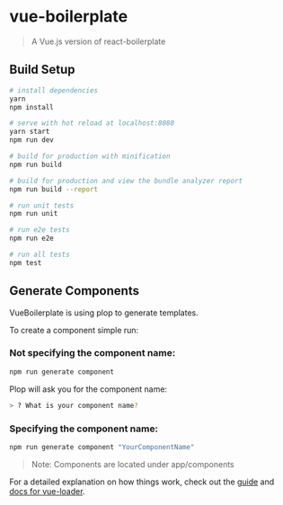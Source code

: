 # vue-boilerplate

> A Vue.js version of react-boilerplate

## Build Setup

``` bash
# install dependencies
yarn
npm install

# serve with hot reload at localhost:8080
yarn start
npm run dev

# build for production with minification
npm run build

# build for production and view the bundle analyzer report
npm run build --report

# run unit tests
npm run unit

# run e2e tests
npm run e2e

# run all tests
npm test
```

## Generate Components

VueBoilerplate is using plop to generate templates.

To create a component simple run:

### Not specifying the component name:
``` bash
npm run generate component
```

Plop will ask you for the component name:
``` bash
> ? What is your component name?
```

### Specifying the component name:
``` bash
npm run generate component "YourComponentName"
```

> Note: Components are located under app/components



For a detailed explanation on how things work, check out the [guide](http://vuejs-templates.github.io/webpack/) and [docs for vue-loader](http://vuejs.github.io/vue-loader).
